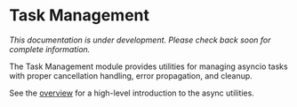 # Task Management

*This documentation is under development. Please check back soon for complete information.*

The Task Management module provides utilities for managing asyncio tasks with proper cancellation handling, error propagation, and cleanup.

See the [overview](overview.md) for a high-level introduction to the async utilities.
